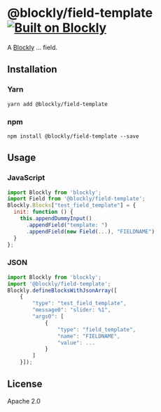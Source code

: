 # @blockly/field-template [![Built on Blockly](https://tinyurl.com/built-on-blockly)](https://github.com/google/blockly)

<!--
  - TODO: Add field description.
  -->
A [Blockly](https://www.npmjs.com/package/blockly) ... field.

## Installation

### Yarn
```
yarn add @blockly/field-template
```

### npm
```
npm install @blockly/field-template --save
```

## Usage

<!--
  - TODO: Update usage.
  -->

### JavaScript
```js
import Blockly from 'blockly';
import Field from '@blockly/field-template';
Blockly.Blocks["test_field_template"] = {
  init: function () {
    this.appendDummyInput()
      .appendField("template: ")
      .appendField(new Field(...), "FIELDNAME")
  }
};
```
### JSON

```js
import Blockly from 'blockly';
import '@blockly/field-template';
Blockly.defineBlocksWithJsonArray([
    {
        "type": "test_field_template",
        "message0": "slider: %1",
        "args0": [
            {
                "type": "field_template",
                "name": "FIELDNAME",
                "value": ...
            }
        ]
    }]);
```

## License

Apache 2.0
